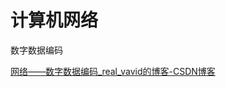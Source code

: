 # 计算机网络



数字数据编码

[网络——数字数据编码_real_vavid的博客-CSDN博客](https://blog.csdn.net/vavid317/article/details/125971889)